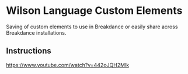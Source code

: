 # Wilson Language Custom Elements

Saving of custom elements to use in Breakdance or easily share across Breakdance installations.

## Instructions

https://www.youtube.com/watch?v=442oJQH2Mlk
